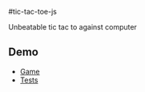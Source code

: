 #tic-tac-toe-js

Unbeatable tic tac to against computer

## Demo

- [Game](https://rawgit.com/yasser1984ir/tictactoejs/master/index.html)
- [Tests](https://rawgit.com/yasser1984ir/tictactoejs/master/jasmine/SpecRunner.html)